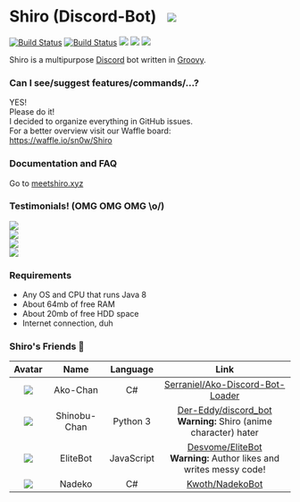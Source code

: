 # Shiro (Discord-Bot) &nbsp; ![](https://i.imgur.com/CxYRxt0.png)
[![Build Status](https://travis-ci.org/sn0w/Shiro.svg?branch=master)](https://travis-ci.org/sn0w/Shiro) [![Build Status](https://snap-ci.com/sn0w/Shiro/branch/master/build_image)](https://snap-ci.com/sn0w/Shiro/branch/master)  [![](https://img.shields.io/badge/License-AGPLv3-blue.svg)](/LICENSE) [![](https://img.shields.io/badge/Project%20Management-waffle.io-blue.svg)](https://waffle.io/sn0w/Shiro)
[![](https://img.shields.io/badge/Language-Groovy-yellowgreen.svg)](http://groovy-lang.org/)


Shiro is a multipurpose [Discord](https://discordapp.com/) bot written in [Groovy](http://groovy-lang.org/).

### Can I see/suggest features/commands/...?
YES!<br>
Please do it!<br>
I decided to organize everything in GitHub issues.<br>
For a better overview visit our Waffle board:<br>
https://waffle.io/sn0w/Shiro

### Documentation and FAQ
Go to [meetshiro.xyz](http://meetshiro.xyz)

### Testimonials! (OMG OMG OMG \o/)
[![](https://i.imgur.com/5rPB8iM.png)](https://github.com/serraniel)<br>
![](https://i.imgur.com/6m0MhFX.png)<br>
![](https://i.imgur.com/gMciLmO.png)<br>
![](https://i.imgur.com/HTO4AYP.png)

### Requirements
- Any OS and CPU that runs Java 8
- About 64mb of free RAM
- About 20mb of free HDD space
- Internet connection, duh

### Shiro's Friends :tada:
|Avatar|Name|Language|Link|
|:-:|:-:|:-:|:-:|
|![](http://i.imgur.com/PNcNRfM.png)|Ako-Chan|C#|[Serraniel/Ako-Discord-Bot-Loader](https://github.com/Serraniel/Ako-Discord-Bot-Loader)
|![](http://i.imgur.com/Tb0FZoZ.png)|Shinobu-Chan|Python 3|[Der-Eddy/discord_bot](https://github.com/Der-Eddy/discord_bot) <br> **Warning:** Shiro (anime character) hater
|![](https://i.imgur.com/VZRi9zJ.png)|EliteBot|JavaScript|[Desvome/EliteBot](https://github.com/Devsome/EliteBot) <br> **Warning:** Author likes and writes messy code!
|![](http://i.imgur.com/LyJh6OY.png)|Nadeko|C#|[Kwoth/NadekoBot](https://github.com/Kwoth/NadekoBot)
